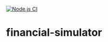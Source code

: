 [![Node.js CI](https://github.com/lowdanie/financial-simulator/actions/workflows/node.js.yml/badge.svg)](https://github.com/lowdanie/financial-simulator/actions/workflows/node.js.yml)

# financial-simulator